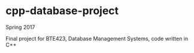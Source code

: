 # cpp-database-project

Spring 2017

Final project for BTE423, Database Management Systems, code written in C++
